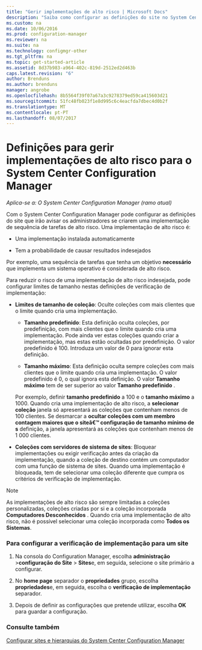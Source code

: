 ```yaml
---
title: "Gerir implementações de alto risco | Microsoft Docs"
description: "Saiba como configurar as definições do site no System Center Configuration Manager, para o avisar admins se criarem uma implementação de alto risco."
ms.custom: na
ms.date: 10/06/2016
ms.prod: configuration-manager
ms.reviewer: na
ms.suite: na
ms.technology: configmgr-other
ms.tgt_pltfrm: na
ms.topic: get-started-article
ms.assetid: 8d37b983-a964-402c-819d-2512ed2d463b
caps.latest.revision: "6"
author: Brenduns
ms.author: brenduns
manager: angrobe
ms.openlocfilehash: 8b5564f39f07a67a3c9278379ed59ca415603d21
ms.sourcegitcommit: 51fc48fb023f1e8d995c6c4eacfda7dbec4d0b2f
ms.translationtype: MT
ms.contentlocale: pt-PT
ms.lasthandoff: 08/07/2017
---
```

# <a name="settings-to-manage-high-risk-deployments-for-system-center-configuration-manager"></a>Definições para gerir implementações de alto risco para o System Center Configuration Manager

*Aplica-se a: O System Center Configuration Manager (ramo atual)*


Com o System Center Configuration Manager pode configurar as definições do site que irão avisar os administradores se criarem uma implementação de sequência de tarefas de alto risco. Uma implementação de alto risco é:  

-   Uma implementação instalada automaticamente  

-   Tem a probabilidade de causar resultados indesejados  

 Por exemplo, uma sequência de tarefas que tenha um objetivo **necessário** que implementa um sistema operativo é considerada de alto risco.  

 Para reduzir o risco de uma implementação de alto risco indesejada, pode configurar limites de tamanho nestas definições de verificação de implementação:  

-   **Limites de tamanho de coleção**: Oculte coleções com mais clientes que o limite quando cria uma implementação.  

    -   **Tamanho predefinido**: Esta definição oculta coleções, por predefinição, com mais clientes que o limite quando cria uma implementação. Pode ainda ver estas coleções quando criar a implementação, mas estas estão ocultadas por predefinição. O valor predefinido é 100. Introduza um valor de 0 para ignorar esta definição.  

    -   **Tamanho máximo**: Esta definição oculta sempre coleções com mais clientes que o limite quando cria uma implementação. O valor predefinido é 0, o qual ignora esta definição. O valor **Tamanho máximo** tem de ser superior ao valor **Tamanho predefinido** .  

     Por exemplo, definir **tamanho predefinido** a 100 e o **tamanho máximo** a 1000. Quando cria uma implementação de alto risco, a **selecionar coleção** janela só apresentará as coleções que contenham menos de 100 clientes. Se desmarcar a **ocultar coleções com um membro contagem maiores que o siteâ€™ configuração de tamanho mínimo de s** definição, a janela apresentará as coleções que contenham menos de 1 000 clientes.  

-   **Coleções com servidores de sistema de sites**: Bloquear implementações ou exigir verificação antes da criação da implementação, quando a coleção de destino contém um computador com uma função de sistema de sites. Quando uma implementação é bloqueada, tem de selecionar uma coleção diferente que cumpra os critérios de verificação de implementação.  

> [!NOTE]  
>  As implementações de alto risco são sempre limitadas a coleções personalizadas, coleções criadas por si e a coleção incorporada **Computadores Desconhecidos** . Quando cria uma implementação de alto risco, não é possível selecionar uma coleção incorporada como **Todos os Sistemas**.  

### <a name="to-configure-deployment-verification-for-a-site"></a>Para configurar a verificação de implementação para um site  

1.  Na consola do Configuration Manager, escolha **administração** >**configuração do Site** > **Sites**e, em seguida, selecione o site primário a configurar.  

2.  No **home page** separador o **propriedades** grupo, escolha **propriedades**e, em seguida, escolha o **verificação de implementação** separador.  

3.  Depois de definir as configurações que pretende utilizar, escolha **OK** para guardar a configuração.  

### <a name="see-also"></a>Consulte também  
 [Configurar sites e hierarquias do System Center Configuration Manager](../../core/servers/deploy/configure/configure-sites-and-hierarchies.md)
